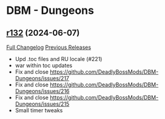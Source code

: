 # DBM - Dungeons

## [r132](https://github.com/DeadlyBossMods/DBM-Dungeons/tree/r132) (2024-06-07)
[Full Changelog](https://github.com/DeadlyBossMods/DBM-Dungeons/compare/r131...r132) [Previous Releases](https://github.com/DeadlyBossMods/DBM-Dungeons/releases)

- Upd .toc files and RU locale (#221)  
- war within toc updates  
- Fix and close https://github.com/DeadlyBossMods/DBM-Dungeons/issues/217  
- Fix and close https://github.com/DeadlyBossMods/DBM-Dungeons/issues/216  
- Fix and close https://github.com/DeadlyBossMods/DBM-Dungeons/issues/215  
- Small timer tweaks  
